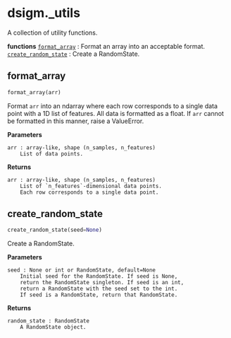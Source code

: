 # dsigm._utils

A collection of utility functions.

**functions**
[`format_array`](https://github.com/paradoxysm/dsigm/tree/master/doc/pydoc/utils.md#format_array) : Format an array into an acceptable format.
[`create_random_state`](https://github.com/paradoxysm/dsigm/tree/master/doc/pydoc/utils.md#create_random_state) : Create a RandomState.

## format_array
```python
format_array(arr)
```

Format `arr` into an ndarray where each row
corresponds to a single data point with a
1D list of features.
All data is formatted as a float. If `arr` cannot
be formatted in this manner, raise a ValueError.

**Parameters**
```
arr : array-like, shape (n_samples, n_features)
	List of data points.
```

**Returns**
```
arr : array-like, shape (n_samples, n_features)
	List of `n_features`-dimensional data points.
	Each row corresponds to a single data point.
```

## create_random_state
```python
create_random_state(seed=None)
```

Create a RandomState.

**Parameters**
```
seed : None or int or RandomState, default=None
	Initial seed for the RandomState. If seed is None,
	return the RandomState singleton. If seed is an int,
	return a RandomState with the seed set to the int.
	If seed is a RandomState, return that RandomState.
```

**Returns**
```
random_state : RandomState
	A RandomState object.
```

